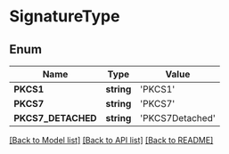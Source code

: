 # SignatureType

## Enum
Name | Type | Value
------------ | ------------- | -------------
**PKCS1** | **string** | 'PKCS1'
**PKCS7** | **string** | 'PKCS7'
**PKCS7_DETACHED** | **string** | 'PKCS7Detached'


[[Back to Model list]](../README.md#documentation-for-models) [[Back to API list]](../README.md#documentation-for-api-endpoints) [[Back to README]](../README.md)



